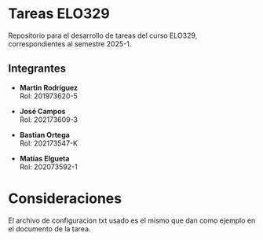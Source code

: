 # Tareas ELO329

Repositorio para el desarrollo de tareas del curso ELO329, correspondientes al semestre 2025-1.

## Integrantes

- **Martin Rodríguez**  
  Rol: 201973620-5

- **José Campos**  
  Rol: 202173609-3

- **Bastian Ortega**  
  Rol: 202173547-K

- **Matías Elgueta**  
  Rol: 202073592-1

# Consideraciones

El archivo de configuracion txt usado es el mismo que dan como ejemplo en el documento de la tarea.
